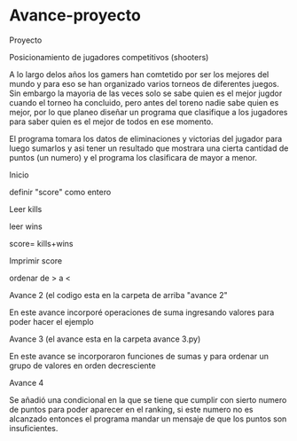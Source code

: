 # Avance-proyecto

Proyecto

Posicionamiento de jugadores competitivos (shooters)

A lo largo delos años los gamers han comtetido por ser los mejores del mundo y para eso se han organizado varios torneos de diferentes juegos. Sin embargo la mayoria de las veces solo se sabe quien es el mejor jugdor cuando el torneo ha concluido, pero antes del toreno nadie sabe quien es mejor, por lo que planeo diseñar un programa que clasifique a los jugadores para saber quien es el mejor de todos en ese momento.

El programa tomara los datos de eliminaciones y victorias del jugador para luego sumarlos y asi tener un resultado que mostrara una cierta cantidad de puntos (un numero) y el programa los clasificara de mayor a menor.

Inicio

definir "score" como entero

Leer kills

leer wins

score= kills+wins

Imprimir score

ordenar de > a <

Avance 2 (el codigo esta en la carpeta de arriba "avance 2"

En este avance incorporé operaciones de suma ingresando valores para poder hacer el ejemplo

Avance 3 (el avance esta en la carpeta avance 3.py)

En este avance se incorporaron funciones de sumas y para ordenar un grupo de valores en orden decresciente

Avance 4

Se añadió una condicional en la que se tiene que cumplir con sierto numero de puntos para poder aparecer en el ranking, si este numero no es alcanzado entonces el programa mandar un mensaje de que los puntos son insuficientes.
